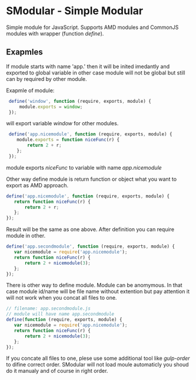 SModular - Simple Modular
=========

Simple module for JavaScript. Supports AMD modules and CommonJS modules with wrapper (function _define_).


Exapmles
--------
If module starts with name 'app.' then it will be inited imedantly and exported to global variable in other case module will not be global but still can by required by other module.

Exapmle of module:
``` javascript
 define('window', function (require, exports, module) {
	 module.exports = window;
 });
```
will export variable _window_ for other modules.
``` javascript
 define('app.nicemodule', function (require, exports, module) {
	module.exports = function niceFunc(r) {
		return 2 + r;
	};
 });
```
 module exports _niceFunc_ to variable with name _app.nicemodule_
 
 Other way define module is return function or object what you want to export as AMD approach.
 ``` javascript
 define('app.nicemodule', function (require, exports, module) {
 	return function niceFunc(r) {
		return 2 + r;
	};
 });
```
Result will be the same as one above.
After definition you can require module in other.
 ``` javascript
 define('app.secondmodule', function (require, exports, module) {
 	var nicemodule = require('app.nicemodule');
	return function niceFunc(r) {
		return 2 + nicemodule(3);
	};
 });
```
There is other way to define module. Module can be anomymous. In that case module id/name will be file name without extention but pay attention it will not work when you concat all files to one.
 ``` javascript
 // filename: app.secondmodule.js
 // module will have name app.secondmodule
 define(function (require, exports, module) {
 	var nicemodule = require('app.nicemodule');
	return function niceFunc(r) {
		return 2 + nicemodule(3);
	};
 });
```

If you concate all files to one, plese use some additional tool like *gulp-order* to difine correct order.
SModular will not load moule automaticly you shoud do it manualy and of course in right order.
